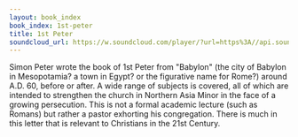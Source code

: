 ```yaml
---
layout: book_index
book_index: 1st-peter
title: 1st Peter
soundcloud_url: https://w.soundcloud.com/player/?url=https%3A//api.soundcloud.com/playlists/185705651%3Fsecret_token%3Ds-rZ9xM
---
```


Simon Peter wrote the book of 1st Peter from "Babylon" (the city of Babylon in Mesopotamia? a town in Egypt? or the figurative name for Rome?) around A.D. 60, before or after. A wide range of subjects is covered, all of which are intended to strengthen the church in Northern Asia Minor in the face of a growing persecution. This is not a formal academic lecture (such as Romans) but rather a pastor exhorting his congregation. There is much in this letter that is relevant to Christians in the 21st Century.
